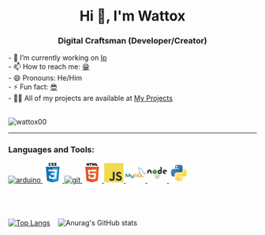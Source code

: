 <h1 align="center">Hi 🤙, I'm Wattox</h1>
<h3 align="center">Digital Craftsman (Developer/Creator)</h3>
- 🔭 I’m currently working on <a href="https://github.com/WattoX00/ip">Ip</a> <br>
- 📫 How to reach me: <a href="https://www.paypal.com/paypalme/wattox">😁</a> <br>
- 😄 Pronouns: He/Him <br>
- ⚡ Fun fact: <a href="https://www.paypal.com/paypalme/wattox">😎</a> <br>
- 👨‍💻 All of my projects are available at  <a href="https://wattox00.github.io">My Projects</a>  <br><br>
 <p align="left"> <img src="https://komarev.com/ghpvc/?username=wattox00&label=Profile%20views&color=0e75b6&style=flat" alt="wattox00" /> </p>

<hr>


<h3 align="left">Languages and Tools:</h3>
<p align="left"> <a href="https://www.arduino.cc/" target="_blank" rel="noreferrer"> <img src="https://cdn.worldvectorlogo.com/logos/arduino-1.svg" alt="arduino" width="40" height="40"/> </a> <a href="https://canvasjs.com" target="_blank" rel="noreferrer"> <img src="https://raw.githubusercontent.com/devicons/devicon/master/icons/css3/css3-original-wordmark.svg" alt="css3" width="40" height="40"/> </a> <a href="https://git-scm.com/" target="_blank" rel="noreferrer"> <img src="https://www.vectorlogo.zone/logos/git-scm/git-scm-icon.svg" alt="git" width="40" height="40"/> </a> <a href="https://www.w3.org/html/" target="_blank" rel="noreferrer" > <img src="https://raw.githubusercontent.com/devicons/devicon/master/icons/html5/html5-original-wordmark.svg" alt="html5" width="40" height="40"/> </a> <a href="https://developer.mozilla.org/en-US/docs/Web/JavaScript" target="_blank" rel="noreferrer"> <img src="https://raw.githubusercontent.com/devicons/devicon/master/icons/javascript/javascript-original.svg" alt="javascript" width="40" height="40"/> </a> <a href="https://www.mysql.com/"  target="_blank" rel="noreferrer"> <img src="https://raw.githubusercontent.com/devicons/devicon/master/icons/mysql/mysql-original-wordmark.svg" alt="mysql" width="40" height="40"/> </a> <a href="https://nodejs.org" target="_blank" rel="noreferrer"> <img src="https://raw.githubusercontent.com/devicons/devicon/master/icons/nodejs/nodejs-original-wordmark.svg" alt="nodejs" width="40" height="40"/> </a> <a href="https://www.python.org" target="_blank" rel="noreferrer"> <img src="https://raw.githubusercontent.com/devicons/devicon/master/icons/python/python-original.svg" alt="python" width="40" height="40"/> </a> </p>

#

<br>

[![Top Langs](https://github-readme-stats.vercel.app/api/top-langs/?username=wattox00&show_icons=true&theme=gruvbox&layout=donut-vertical)](https://github.com/wattox00/github-readme-stats) &nbsp;&nbsp; ![Anurag's GitHub stats](https://github-readme-stats.vercel.app/api?username=wattox00&show_icons=true&theme=gruvbox)


